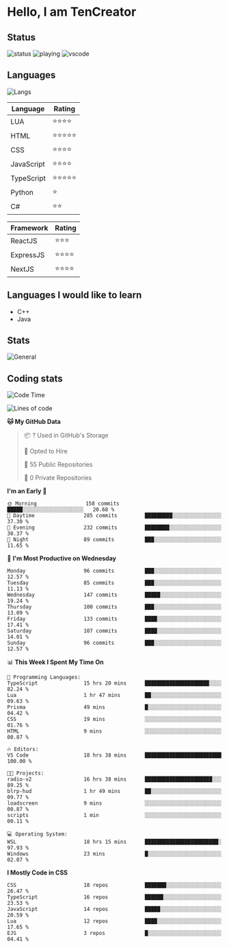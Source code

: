# Hello, I am TenCreator

## Status
![status](https://api.statusbadges.me/badge/status/518334475038359555?simple=true&style=for-the-badge)
![playing](https://api.statusbadges.me/badge/playing/518334475038359555?style=for-the-badge)
![vscode](https://api.statusbadges.me/badge/vscode/518334475038359555?style=for-the-badge)

## Languages
![Langs](https://github-readme-stats.vercel.app/api/top-langs/?username=tencreator&layout=compact&theme=radical)


|Language|Rating|
|--------|------|
|LUA|⭐️⭐️⭐️⭐️|
|HTML|⭐️⭐️⭐️⭐️⭐️|
|CSS|⭐️⭐️⭐️⭐️|
|JavaScript|⭐️⭐️⭐️⭐️|
|TypeScript|⭐️⭐️⭐️⭐️⭐️|
|Python|⭐️|
|C#|⭐️⭐️ |

|Framework|Rating|
|--------|------|
|ReactJS|⭐️⭐️⭐|
|ExpressJS|⭐️⭐️⭐️⭐️|
|NextJS|⭐️⭐️⭐⭐️|

## Languages I would like to learn
- C++
- Java

## Stats
![General](https://github-readme-stats.vercel.app/api?username=tencreator&show_icons=true&theme=radical)

## Coding stats

<!--START_SECTION:waka-->
![Code Time](http://img.shields.io/badge/Code%20Time-238%20hrs%2033%20mins-blue)

![Lines of code](https://img.shields.io/badge/From%20Hello%20World%20I%27ve%20Written-1.3%20million%20lines%20of%20code-blue)

**🐱 My GitHub Data** 

> 📦 ? Used in GitHub's Storage 
 > 
> 💼 Opted to Hire
 > 
> 📜 55 Public Repositories 
 > 
> 🔑 0 Private Repositories 
 > 
**I'm an Early 🐤** 

```text
🌞 Morning                158 commits         █████░░░░░░░░░░░░░░░░░░░░   20.68 % 
🌆 Daytime                285 commits         █████████░░░░░░░░░░░░░░░░   37.30 % 
🌃 Evening                232 commits         ████████░░░░░░░░░░░░░░░░░   30.37 % 
🌙 Night                  89 commits          ███░░░░░░░░░░░░░░░░░░░░░░   11.65 % 
```
📅 **I'm Most Productive on Wednesday** 

```text
Monday                   96 commits          ███░░░░░░░░░░░░░░░░░░░░░░   12.57 % 
Tuesday                  85 commits          ███░░░░░░░░░░░░░░░░░░░░░░   11.13 % 
Wednesday                147 commits         █████░░░░░░░░░░░░░░░░░░░░   19.24 % 
Thursday                 100 commits         ███░░░░░░░░░░░░░░░░░░░░░░   13.09 % 
Friday                   133 commits         ████░░░░░░░░░░░░░░░░░░░░░   17.41 % 
Saturday                 107 commits         ████░░░░░░░░░░░░░░░░░░░░░   14.01 % 
Sunday                   96 commits          ███░░░░░░░░░░░░░░░░░░░░░░   12.57 % 
```


📊 **This Week I Spent My Time On** 

```text
💬 Programming Languages: 
TypeScript               15 hrs 20 mins      █████████████████████░░░░   82.24 % 
Lua                      1 hr 47 mins        ██░░░░░░░░░░░░░░░░░░░░░░░   09.63 % 
Prisma                   49 mins             █░░░░░░░░░░░░░░░░░░░░░░░░   04.42 % 
CSS                      19 mins             ░░░░░░░░░░░░░░░░░░░░░░░░░   01.76 % 
HTML                     9 mins              ░░░░░░░░░░░░░░░░░░░░░░░░░   00.87 % 

🔥 Editors: 
VS Code                  18 hrs 38 mins      █████████████████████████   100.00 % 

🐱‍💻 Projects: 
radio-v2                 16 hrs 38 mins      ██████████████████████░░░   89.25 % 
blrp-hud                 1 hr 49 mins        ██░░░░░░░░░░░░░░░░░░░░░░░   09.77 % 
loadscreen               9 mins              ░░░░░░░░░░░░░░░░░░░░░░░░░   00.87 % 
scripts                  1 min               ░░░░░░░░░░░░░░░░░░░░░░░░░   00.11 % 

💻 Operating System: 
WSL                      18 hrs 15 mins      ████████████████████████░   97.93 % 
Windows                  23 mins             █░░░░░░░░░░░░░░░░░░░░░░░░   02.07 % 
```

**I Mostly Code in CSS** 

```text
CSS                      18 repos            ███████░░░░░░░░░░░░░░░░░░   26.47 % 
TypeScript               16 repos            ██████░░░░░░░░░░░░░░░░░░░   23.53 % 
JavaScript               14 repos            █████░░░░░░░░░░░░░░░░░░░░   20.59 % 
Lua                      12 repos            ████░░░░░░░░░░░░░░░░░░░░░   17.65 % 
EJS                      3 repos             █░░░░░░░░░░░░░░░░░░░░░░░░   04.41 % 
```




<!--END_SECTION:waka-->
